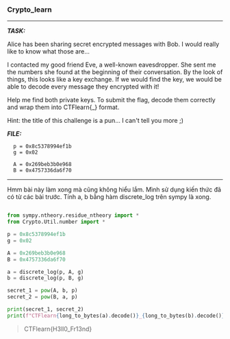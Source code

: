 
### Crypto_learn

---

**_TASK:_**

Alice has been sharing secret encrypted messages with Bob. I would really like to know what those are...

I contacted my good friend Eve, a well-known eavesdropper. She sent me the numbers she found at the beginning of their conversation. By the look of things, this looks like a key exchange. If we would find the key, we would be able to decode every message they encrypted with it!

Help me find both private keys. To submit the flag, decode them correctly and wrap them into CTFlearn{<Alice>_<Bob>} format.

Hint: the title of this challenge is a pun... I can't tell you more ;)

**_FILE:_**

      p = 0x8c5378994ef1b
      g = 0x02
      
      A = 0x269beb3b0e968
      B = 0x4757336da6f70

---

Hmm bài này làm xong mà cũng không hiểu lắm. Mình sử dụng kiến thức đã có từ các bài trước. Tính a, b bằng hàm discrete_log trên sympy là xong.

```py

from sympy.ntheory.residue_ntheory import *
from Crypto.Util.number import *

p = 0x8c5378994ef1b
g = 0x02

A = 0x269beb3b0e968
B = 0x4757336da6f70

a = discrete_log(p, A, g)
b = discrete_log(p, B, g)

secret_1 = pow(A, b, p)
secret_2 = pow(B, a, p)

print(secret_1, secret_2)
print(f"CTFlearn{long_to_bytes(a).decode()}_{long_to_bytes(b).decode()}")
```

> CTFlearn{H3ll0_Fr13nd}
